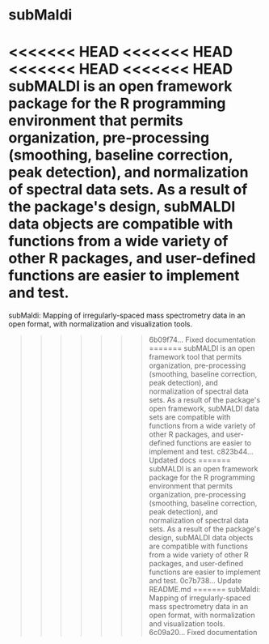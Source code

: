 # subMaldi
<<<<<<< HEAD
<<<<<<< HEAD
<<<<<<< HEAD
<<<<<<< HEAD
subMALDI is an open framework package for the R programming environment that permits organization,  pre-processing (smoothing, baseline correction, peak detection), and normalization of spectral data sets. As a result of the package's design, subMALDI data objects are compatible with functions from a wide variety of other R packages, and user-defined functions are easier to implement and test.
=======
subMaldi: Mapping of irregularly-spaced mass spectrometry data in an open format, with normalization and visualization tools.
>>>>>>> 6b09f74... Fixed documentation
=======
subMALDI is an open framework tool that permits organization,  pre-processing (smoothing, baseline correction, peak detection), and normalization of spectral data sets. As a result of the package's open framework, subMALDI data sets are compatible with functions from a wide variety of other R packages, and user-defined functions are easier to implement and test.
>>>>>>> c823b44... Updated docs
=======
subMALDI is an open framework package for the R programming environment that permits organization,  pre-processing (smoothing, baseline correction, peak detection), and normalization of spectral data sets. As a result of the package's design, subMALDI data objects are compatible with functions from a wide variety of other R packages, and user-defined functions are easier to implement and test.
>>>>>>> 0c7b738... Update README.md
=======
subMaldi: Mapping of irregularly-spaced mass spectrometry data in an open format, with normalization and visualization tools.
>>>>>>> 6c09a20... Fixed documentation
